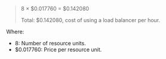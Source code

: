> 8 × $0.017760 = $0.142080
>
> Total: $0.142080, cost of using a load balancer per hour.

Where:
* 8: Number of resource units.
* $0.017760: Price per resource unit.
